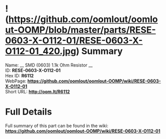 
!(https://github.com/oomlout/oomlout-OOMP/blob/master/parts/RESE-0603-X-O112-01/RESE-0603-X-O112-01_420.jpg)
Summary
=================
  
Name: __ SMD (0603) 1.1k Ohm Resistor __    
ID: __RESE-0603-X-O112-01__   
Hex ID: __R6112__   
WebPage: __https://github.com/oomlout/oomlout-OOMP/wiki/RESE-0603-X-O112-01__   
Short URL: __http://oom.lt/R6112__   

Full Details
==========================
Full summary of this part can be found in the wiki:   
__https://github.com/oomlout/oomlout-OOMP/wiki/RESE-0603-X-O112-01__    

